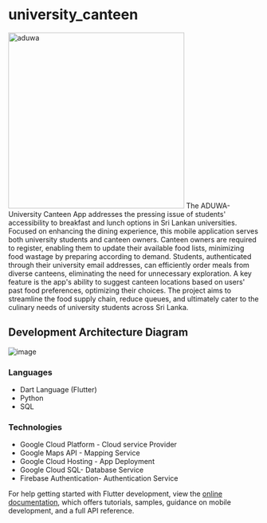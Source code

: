 # university_canteen
<img width="353" alt="aduwa" src="https://github.com/Judy0817/university_canteen/assets/119217708/9d2ab838-13d7-4465-bb97-97520d1d2892">
The ADUWA-University Canteen App addresses the pressing issue of students' accessibility to breakfast and lunch options in Sri Lankan universities. Focused on enhancing the dining experience, this mobile application serves both university students and canteen owners. Canteen owners are required to register, enabling them to update their available food lists, minimizing food wastage by preparing according to demand. Students, authenticated through their university email addresses, can efficiently order meals from diverse canteens, eliminating the need for unnecessary exploration. A key feature is the app's ability to suggest canteen locations based on users' past food preferences, optimizing their choices. The project aims to streamline the food supply chain, reduce queues, and ultimately cater to the culinary needs of university students across Sri Lanka.

## Development Architecture Diagram
![image](https://github.com/Judy0817/university_canteen/assets/119217708/e21bf7d0-7916-4f0a-988d-8f93084f6a86)

### Languages
* Dart Language (Flutter)
* Python
* SQL
### Technologies
* Google Cloud Platform - Cloud service Provider
* Google Maps API  -  Mapping Service
* Google Cloud Hosting - App Deployment
* Google Cloud SQL- Database Service
* Firebase Authentication- Authentication Service
  
  



For help getting started with Flutter development, view the
[online documentation](https://docs.flutter.dev/), which offers tutorials,
samples, guidance on mobile development, and a full API reference.
